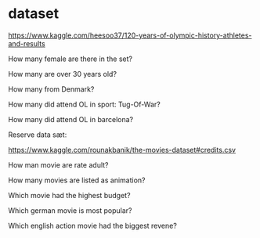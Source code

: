 # dataset
https://www.kaggle.com/heesoo37/120-years-of-olympic-history-athletes-and-results

How many female are there in the set?

How many are over 30 years old?

How many from Denmark?

How many did attend OL in sport: Tug-Of-War?

How many did attend OL in barcelona?


Reserve data sæt:

https://www.kaggle.com/rounakbanik/the-movies-dataset#credits.csv

How man movie are rate adult?

How many movies are listed as animation? 

Which movie had the highest budget? 

Which german movie is most popular? 

Which english action movie had the biggest revene? 
